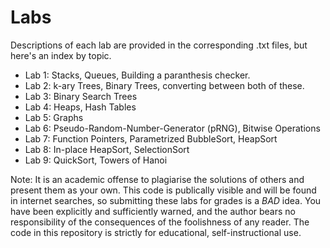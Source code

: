 # Labs
Descriptions of each lab are provided in the corresponding .txt files, but here's an index by topic.

* Lab 1: Stacks, Queues, Building a paranthesis checker.
* Lab 2: k-ary Trees, Binary Trees, converting between both of these.
* Lab 3: Binary Search Trees
* Lab 4: Heaps, Hash Tables
* Lab 5: Graphs
* Lab 6: Pseudo-Random-Number-Generator (pRNG), Bitwise Operations
* Lab 7: Function Pointers, Parametrized BubbleSort, HeapSort
* Lab 8: In-place HeapSort, SelectionSort
* Lab 9: QuickSort, Towers of Hanoi

Note: It is an academic offense to plagiarise the solutions of others and present them as your own. This code is publically visible and will be found in internet searches, so submitting these labs for grades is a *BAD* idea. You have been explicitly and sufficiently warned, and the author bears no responsibility of the consequences of the foolishness of any reader. The code in this repository is strictly for educational, self-instructional use.
